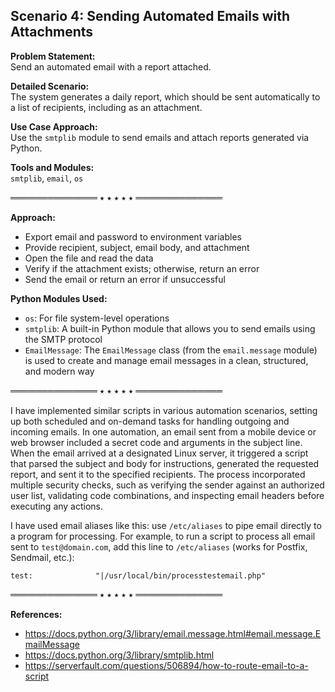 ## Scenario 4: Sending Automated Emails with Attachments

**Problem Statement:**  
Send an automated email with a report attached.

**Detailed Scenario:**  
The system generates a daily report, which should be sent automatically to a list of recipients, including as an attachment.

**Use Case Approach:**  
Use the `smtplib` module to send emails and attach reports generated via Python.

**Tools and Modules:**  
`smtplib`, `email`, `os`

══════════════ ⭑ ⭑ ⭑ ⭑ ⭑ ══════════════

**Approach:**  

- Export email and password to environment variables  
- Provide recipient, subject, email body, and attachment  
- Open the file and read the data  
- Verify if the attachment exists; otherwise, return an error  
- Send the email or return an error if unsuccessful  

**Python Modules Used:**  

- `os`: For file system-level operations  
- `smtplib`: A built-in Python module that allows you to send emails using the SMTP protocol  
- `EmailMessage`: The `EmailMessage` class (from the `email.message` module) is used to create and manage email messages in a clean, structured, and modern way  

══════════════ ⭑ ⭑ ⭑ ⭑ ⭑ ══════════════

I have implemented similar scripts in various automation scenarios, setting up both scheduled and on-demand tasks for handling outgoing and incoming emails. 
In one automation, an email sent from a mobile device or web browser included a secret code and arguments in the subject line. When the email arrived at a designated Linux server, it triggered a script that parsed the subject and body for instructions, generated the requested report, and sent it to the specified recipients. The process incorporated multiple security checks, such as verifying the sender against an authorized user list, validating code combinations, and inspecting email headers before executing any actions.

I have used email aliases like this:
use `/etc/aliases` to pipe email directly to a program for processing. For example, to run a script to process all email sent to `test@domain.com`, add this line to `/etc/aliases` (works for Postfix, Sendmail, etc.):

```
test:              "|/usr/local/bin/processtestemail.php"
```
══════════════ ⭑ ⭑ ⭑ ⭑ ⭑ ══════════════

**References:**  
- https://docs.python.org/3/library/email.message.html#email.message.EmailMessage  
- https://docs.python.org/3/library/smtplib.html  
- https://serverfault.com/questions/506894/how-to-route-email-to-a-script  
